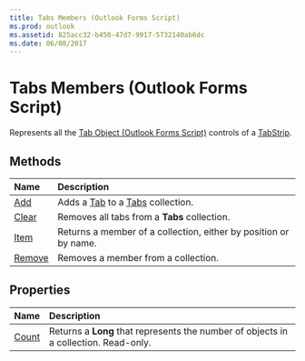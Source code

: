 ```yaml
---
title: Tabs Members (Outlook Forms Script)
ms.prod: outlook
ms.assetid: 825acc32-b450-47d7-9917-5732140ab6dc
ms.date: 06/08/2017
---
```



# Tabs Members (Outlook Forms Script)

Represents all the  [Tab Object (Outlook Forms Script)](tab-object-outlook-forms-script.md) controls of a [TabStrip](tabstrip-object-outlook-forms-script.md).


## Methods



|**Name**|**Description**|
|:-----|:-----|
| [Add](tabs-add-method-outlook-forms-script.md)|Adds a  [Tab](tab-object-outlook-forms-script.md) to a [Tabs](tabs-object-outlook-forms-script.md) collection.|
| [Clear](tabs-clear-method-outlook-forms-script.md)|Removes all tabs from a  **Tabs** collection.|
| [Item](tabs-item-method-outlook-forms-script.md)|Returns a member of a collection, either by position or by name.|
| [Remove](tabs-remove-method-outlook-forms-script.md)|Removes a member from a collection.|



## Properties



|**Name**|**Description**|
|:-----|:-----|
| [Count](tabs-count-property-outlook-forms-script.md)|Returns a  **Long** that represents the number of objects in a collection. Read-only.|



